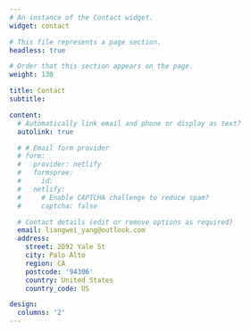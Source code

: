 ```yaml
---
# An instance of the Contact widget.
widget: contact

# This file represents a page section.
headless: true

# Order that this section appears on the page.
weight: 130

title: Contact
subtitle:

content:
  # Automatically link email and phone or display as text?
  autolink: true

  # # Email form provider
  # form:
  #   provider: netlify
  #   formspree:
  #     id:
  #   netlify:
  #     # Enable CAPTCHA challenge to reduce spam?
  #     captcha: false

  # Contact details (edit or remove options as required)
  email: liangwei_yang@outlook.com
  address:
    street: 2092 Yale St
    city: Palo Alto 
    region: CA
    postcode: '94306'
    country: United States
    country_code: US

design:
  columns: '2'
---
```

